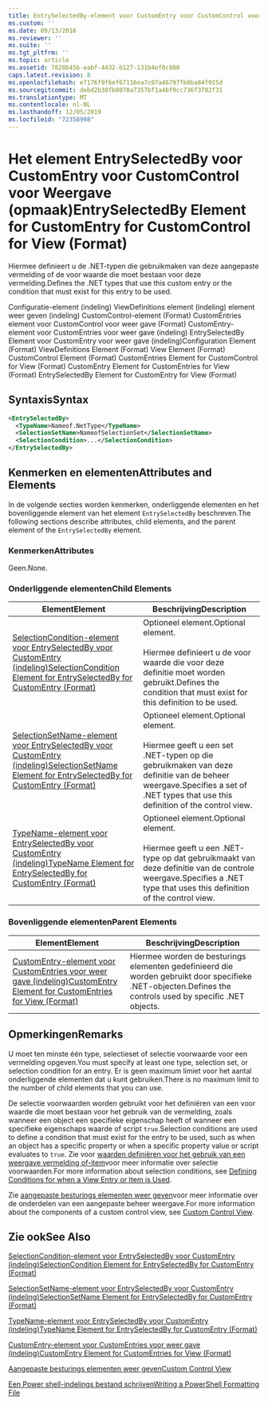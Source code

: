 ```yaml
---
title: EntrySelectedBy-element voor CustomEntry voor CustomControl voor weer gave (indeling) | Microsoft Docs
ms.custom: ''
ms.date: 09/13/2016
ms.reviewer: ''
ms.suite: ''
ms.tgt_pltfrm: ''
ms.topic: article
ms.assetid: 7828b45b-eabf-4432-b127-131b4ef0c800
caps.latest.revision: 8
ms.openlocfilehash: e7176f9f6ef67116ea7c07a46797fb0ba84f915d
ms.sourcegitcommit: debd2b38fb8070a7357bf1a4bf9cc736f3702f31
ms.translationtype: MT
ms.contentlocale: nl-NL
ms.lasthandoff: 12/05/2019
ms.locfileid: "72358998"
---
```

# <a name="entryselectedby-element-for-customentry-for-customcontrol-for-view-format"></a><span data-ttu-id="750a8-102">Het element EntrySelectedBy voor CustomEntry voor CustomControl voor Weergave (opmaak)</span><span class="sxs-lookup"><span data-stu-id="750a8-102">EntrySelectedBy Element for CustomEntry for CustomControl for View (Format)</span></span>

<span data-ttu-id="750a8-103">Hiermee definieert u de .NET-typen die gebruikmaken van deze aangepaste vermelding of de voor waarde die moet bestaan voor deze vermelding.</span><span class="sxs-lookup"><span data-stu-id="750a8-103">Defines the .NET types that use this custom entry or the condition that must exist for this entry to be used.</span></span>

<span data-ttu-id="750a8-104">Configuratie-element (indeling) ViewDefinitions element (indeling) element weer geven (indeling) CustomControl-element (Format) CustomEntries element voor CustomControl voor weer gave (Format) CustomEntry-element voor CustomEntries voor weer gave (indeling) EntrySelectedBy Element voor CustomEntry voor weer gave (indeling)</span><span class="sxs-lookup"><span data-stu-id="750a8-104">Configuration Element (Format) ViewDefinitions Element (Format) View Element (Format) CustomControl Element (Format) CustomEntries Element for CustomControl for View (Format) CustomEntry Element for CustomEntries for View (Format) EntrySelectedBy Element for CustomEntry for View (Format)</span></span>

## <a name="syntax"></a><span data-ttu-id="750a8-105">Syntaxis</span><span class="sxs-lookup"><span data-stu-id="750a8-105">Syntax</span></span>

```xml
<EntrySelectedBy>
  <TypeName>Nameof.NetType</TypeName>
  <SelectionSetName>NameofSelectionSet</SelectionSetName>
  <SelectionCondition>...</SelectionCondition>
</EntrySelectedBy>
```

## <a name="attributes-and-elements"></a><span data-ttu-id="750a8-106">Kenmerken en elementen</span><span class="sxs-lookup"><span data-stu-id="750a8-106">Attributes and Elements</span></span>

<span data-ttu-id="750a8-107">In de volgende secties worden kenmerken, onderliggende elementen en het bovenliggende element van het element `EntrySelectedBy` beschreven.</span><span class="sxs-lookup"><span data-stu-id="750a8-107">The following sections describe attributes, child elements, and the parent element of the `EntrySelectedBy` element.</span></span>

### <a name="attributes"></a><span data-ttu-id="750a8-108">Kenmerken</span><span class="sxs-lookup"><span data-stu-id="750a8-108">Attributes</span></span>

<span data-ttu-id="750a8-109">Geen.</span><span class="sxs-lookup"><span data-stu-id="750a8-109">None.</span></span>

### <a name="child-elements"></a><span data-ttu-id="750a8-110">Onderliggende elementen</span><span class="sxs-lookup"><span data-stu-id="750a8-110">Child Elements</span></span>

|<span data-ttu-id="750a8-111">Element</span><span class="sxs-lookup"><span data-stu-id="750a8-111">Element</span></span>|<span data-ttu-id="750a8-112">Beschrijving</span><span class="sxs-lookup"><span data-stu-id="750a8-112">Description</span></span>|
|-------------|-----------------|
|[<span data-ttu-id="750a8-113">SelectionCondition-element voor EntrySelectedBy voor CustomEntry (indeling)</span><span class="sxs-lookup"><span data-stu-id="750a8-113">SelectionCondition Element for EntrySelectedBy for CustomEntry (Format)</span></span>](./selectioncondition-element-for-entryselectedby-for-customcontrol-format.md)|<span data-ttu-id="750a8-114">Optioneel element.</span><span class="sxs-lookup"><span data-stu-id="750a8-114">Optional element.</span></span><br /><br /> <span data-ttu-id="750a8-115">Hiermee definieert u de voor waarde die voor deze definitie moet worden gebruikt.</span><span class="sxs-lookup"><span data-stu-id="750a8-115">Defines the condition that must exist for this definition to be used.</span></span>|
|[<span data-ttu-id="750a8-116">SelectionSetName-element voor EntrySelectedBy voor CustomEntry (indeling)</span><span class="sxs-lookup"><span data-stu-id="750a8-116">SelectionSetName Element for EntrySelectedBy for CustomEntry (Format)</span></span>](./selectionsetname-element-for-entryselectedby-for-customcontrol-for-view-format.md)|<span data-ttu-id="750a8-117">Optioneel element.</span><span class="sxs-lookup"><span data-stu-id="750a8-117">Optional element.</span></span><br /><br /> <span data-ttu-id="750a8-118">Hiermee geeft u een set .NET-typen op die gebruikmaken van deze definitie van de beheer weergave.</span><span class="sxs-lookup"><span data-stu-id="750a8-118">Specifies a set of .NET types that use this definition of the control view.</span></span>|
|[<span data-ttu-id="750a8-119">TypeName-element voor EntrySelectedBy voor CustomEntry (indeling)</span><span class="sxs-lookup"><span data-stu-id="750a8-119">TypeName Element for EntrySelectedBy for CustomEntry (Format)</span></span>](./typename-element-for-selectioncondition-for-customcontrol-for-view-format.md)|<span data-ttu-id="750a8-120">Optioneel element.</span><span class="sxs-lookup"><span data-stu-id="750a8-120">Optional element.</span></span><br /><br /> <span data-ttu-id="750a8-121">Hiermee geeft u een .NET-type op dat gebruikmaakt van deze definitie van de controle weergave.</span><span class="sxs-lookup"><span data-stu-id="750a8-121">Specifies a .NET type that uses this definition of the control view.</span></span>|

### <a name="parent-elements"></a><span data-ttu-id="750a8-122">Bovenliggende elementen</span><span class="sxs-lookup"><span data-stu-id="750a8-122">Parent Elements</span></span>

|<span data-ttu-id="750a8-123">Element</span><span class="sxs-lookup"><span data-stu-id="750a8-123">Element</span></span>|<span data-ttu-id="750a8-124">Beschrijving</span><span class="sxs-lookup"><span data-stu-id="750a8-124">Description</span></span>|
|-------------|-----------------|
|[<span data-ttu-id="750a8-125">CustomEntry-element voor CustomEntries voor weer gave (indeling)</span><span class="sxs-lookup"><span data-stu-id="750a8-125">CustomEntry Element for CustomEntries for View (Format)</span></span>](./customentry-element-for-customentries-for-customcontrol-for-view-format.md)|<span data-ttu-id="750a8-126">Hiermee worden de besturings elementen gedefinieerd die worden gebruikt door specifieke .NET-objecten.</span><span class="sxs-lookup"><span data-stu-id="750a8-126">Defines the controls used by specific .NET objects.</span></span>|

## <a name="remarks"></a><span data-ttu-id="750a8-127">Opmerkingen</span><span class="sxs-lookup"><span data-stu-id="750a8-127">Remarks</span></span>

<span data-ttu-id="750a8-128">U moet ten minste één type, selectieset of selectie voorwaarde voor een vermelding opgeven.</span><span class="sxs-lookup"><span data-stu-id="750a8-128">You must specify at least one type, selection set, or selection condition for an entry.</span></span> <span data-ttu-id="750a8-129">Er is geen maximum limiet voor het aantal onderliggende elementen dat u kunt gebruiken.</span><span class="sxs-lookup"><span data-stu-id="750a8-129">There is no maximum limit to the number of child elements that you can use.</span></span>

<span data-ttu-id="750a8-130">De selectie voorwaarden worden gebruikt voor het definiëren van een voor waarde die moet bestaan voor het gebruik van de vermelding, zoals wanneer een object een specifieke eigenschap heeft of wanneer een specifieke eigenschaps waarde of script `true`.</span><span class="sxs-lookup"><span data-stu-id="750a8-130">Selection conditions are used to define a condition that must exist for the entry to be used, such as when an object has a specific property or when a specific property value or script evaluates to `true`.</span></span> <span data-ttu-id="750a8-131">Zie voor [waarden definiëren voor het gebruik van een weergave vermelding of-item](./defining-conditions-for-displaying-data.md)voor meer informatie over selectie voorwaarden.</span><span class="sxs-lookup"><span data-stu-id="750a8-131">For more information about selection conditions, see [Defining Conditions for when a View Entry or Item is Used](./defining-conditions-for-displaying-data.md).</span></span>

<span data-ttu-id="750a8-132">Zie [aangepaste besturings elementen weer geven](./creating-custom-controls.md)voor meer informatie over de onderdelen van een aangepaste beheer weergave.</span><span class="sxs-lookup"><span data-stu-id="750a8-132">For more information about the components of a custom control view, see [Custom Control View](./creating-custom-controls.md).</span></span>

## <a name="see-also"></a><span data-ttu-id="750a8-133">Zie ook</span><span class="sxs-lookup"><span data-stu-id="750a8-133">See Also</span></span>

[<span data-ttu-id="750a8-134">SelectionCondition-element voor EntrySelectedBy voor CustomEntry (indeling)</span><span class="sxs-lookup"><span data-stu-id="750a8-134">SelectionCondition Element for EntrySelectedBy for CustomEntry (Format)</span></span>](./selectioncondition-element-for-entryselectedby-for-customcontrol-format.md)

[<span data-ttu-id="750a8-135">SelectionSetName-element voor EntrySelectedBy voor CustomEntry (indeling)</span><span class="sxs-lookup"><span data-stu-id="750a8-135">SelectionSetName Element for EntrySelectedBy for CustomEntry (Format)</span></span>](./selectionsetname-element-for-entryselectedby-for-customcontrol-for-view-format.md)

[<span data-ttu-id="750a8-136">TypeName-element voor EntrySelectedBy voor CustomEntry (indeling)</span><span class="sxs-lookup"><span data-stu-id="750a8-136">TypeName Element for EntrySelectedBy for CustomEntry (Format)</span></span>](./typename-element-for-selectioncondition-for-customcontrol-for-view-format.md)

[<span data-ttu-id="750a8-137">CustomEntry-element voor CustomEntries voor weer gave (indeling)</span><span class="sxs-lookup"><span data-stu-id="750a8-137">CustomEntry Element for CustomEntries for View (Format)</span></span>](./customentry-element-for-customentries-for-customcontrol-for-view-format.md)

[<span data-ttu-id="750a8-138">Aangepaste besturings elementen weer geven</span><span class="sxs-lookup"><span data-stu-id="750a8-138">Custom Control View</span></span>](./creating-custom-controls.md)

[<span data-ttu-id="750a8-139">Een Power shell-indelings bestand schrijven</span><span class="sxs-lookup"><span data-stu-id="750a8-139">Writing a PowerShell Formatting File</span></span>](./writing-a-powershell-formatting-file.md)
